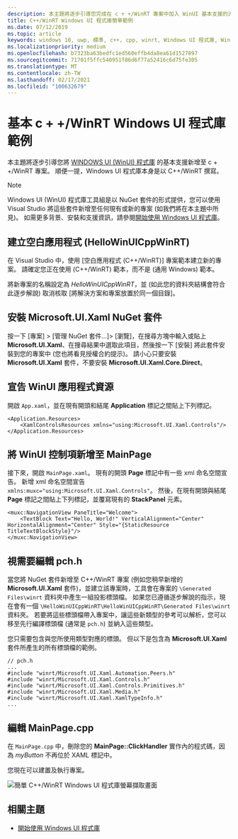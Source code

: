 ```yaml
---
description: 本主題將逐步引導您完成在 c + +/WinRT 專案中加入 WinUI 基本支援的流程。
title: C++/WinRT Windows UI 程式庫簡單範例
ms.date: 07/12/2019
ms.topic: article
keywords: windows 10, uwp, 標準, c++, cpp, winrt, Windows UI 程式庫, WinUI
ms.localizationpriority: medium
ms.openlocfilehash: b7323ba63bedfc1ed560effb4da8ea61d1527897
ms.sourcegitcommit: 71701f5ffc540951f86d6f77a52416c6d75fe305
ms.translationtype: MT
ms.contentlocale: zh-TW
ms.lasthandoff: 02/17/2021
ms.locfileid: "100632679"
---
```

# <a name="a-basic-cwinrt-windows-ui-library-example"></a>基本 c + +/WinRT Windows UI 程式庫範例

本主題將逐步引導您將 [WINDOWS UI (WinUI) 程式庫](https://github.com/Microsoft/microsoft-ui-xaml) 的基本支援新增至 c + +/WinRT 專案。 順便一提，Windows UI 程式庫本身是以 C++/WinRT 撰寫。

> [!NOTE]
> Windows UI (WinUI) 程式庫工具組是以 NuGet 套件的形式提供，您可以使用 Visual Studio 將這些套件新增至任何現有或新的專案 (如我們將在本主題中所見)。 如需更多背景、安裝和支援資訊，請參閱[開始使用 Windows UI 程式庫](/uwp/toolkits/winui/getting-started)。

## <a name="create-a-blank-app-hellowinuicppwinrt"></a>建立空白應用程式 (HelloWinUICppWinRT)

在 Visual Studio 中，使用 [空白應用程式 (C++/WinRT)] 專案範本建立新的專案。 請確定您正在使用 (C++/WinRT) 範本，而不是 (通用 Windows) 範本。

將新專案的名稱設定為 *HelloWinUICppWinRT*，並 (如此您的資料夾結構會符合此逐步解說) 取消核取 [將解決方案和專案放置於同一個目錄]。

## <a name="install-the-microsoftuixaml-nuget-package"></a>安裝 Microsoft.UI.Xaml NuGet 套件

按一下 [專案] \> [管理 NuGet 套件...]\> [瀏覽]，在搜尋方塊中輸入或貼上 **Microsoft.UI.Xaml**、在搜尋結果中選取此項目，然後按一下 [安裝] 將此套件安裝到您的專案中 (您也將看見授權合約提示)。 請小心只要安裝 **Microsoft.UI.Xaml** 套件，不要安裝 **Microsoft.UI.Xaml.Core.Direct**。

## <a name="declare-winui-application-resources"></a>宣告 WinUI 應用程式資源

開啟 `App.xaml`，並在現有開頭和結尾 **Application** 標記之間貼上下列標記。

```xaml
<Application.Resources>
    <XamlControlsResources xmlns="using:Microsoft.UI.Xaml.Controls"/>
</Application.Resources>
```

## <a name="add-a-winui-control-to-mainpage"></a>將 WinUI 控制項新增至 MainPage

接下來，開啟 `MainPage.xaml`。 現有的開頭 **Page** 標記中有一些 xml 命名空間宣告。 新增 xml 命名空間宣告 `xmlns:muxc="using:Microsoft.UI.Xaml.Controls"`。 然後，在現有開頭與結尾 **Page** 標記之間貼上下列標記，並覆寫現有的 **StackPanel** 元素。

```xaml
<muxc:NavigationView PaneTitle="Welcome">
    <TextBlock Text="Hello, World!" VerticalAlignment="Center" HorizontalAlignment="Center" Style="{StaticResource TitleTextBlockStyle}"/>
</muxc:NavigationView>
```

## <a name="edit-pchh-as-necessary"></a>視需要編輯 pch.h

當您將 NuGet 套件新增至 C++/WinRT 專案 (例如您稍早新增的 **Microsoft.UI.Xaml** 套件)，並建立該專案時，工具會在專案的 `\Generated Files\winrt` 資料夾中產生一組投影標頭檔。 如果您已遵循逐步解說的指示，現在會有一個 `\HelloWinUICppWinRT\HelloWinUICppWinRT\Generated Files\winrt` 資料夾。 若要將這些標頭檔帶入專案中，讓這些新類型的參考可以解析，您可以移至先行編譯標頭檔 (通常是 `pch.h`) 並納入這些類型。

您只需要包含與您所使用類型對應的標頭。 但以下是包含為 **Microsoft.UI.Xaml** 套件所產生的所有標頭檔的範例。

```cppwinrt
// pch.h
...
#include "winrt/Microsoft.UI.Xaml.Automation.Peers.h"
#include "winrt/Microsoft.UI.Xaml.Controls.h"
#include "winrt/Microsoft.UI.Xaml.Controls.Primitives.h"
#include "winrt/Microsoft.UI.Xaml.Media.h"
#include "winrt/Microsoft.UI.Xaml.XamlTypeInfo.h"
...
```

## <a name="edit-mainpagecpp"></a>編輯 MainPage.cpp

在 `MainPage.cpp` 中，刪除您的 **MainPage::ClickHandler** 實作內的程式碼，因為 *myButton* 不再位於 XAML 標記中。

您現在可以建置及執行專案。

![簡單 C++/WinRT Windows UI 程式庫螢幕擷取畫面](images/winui.png)

## <a name="related-topics"></a>相關主題
* [開始使用 Windows UI 程式庫](/uwp/toolkits/winui/getting-started)